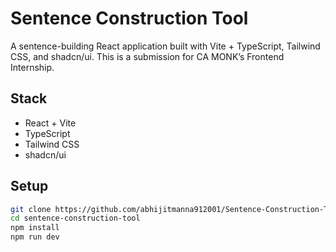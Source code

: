 # Sentence Construction Tool

A sentence-building React application built with Vite + TypeScript, Tailwind CSS, and shadcn/ui. This is a submission for CA MONK’s Frontend Internship.

## Stack

- React + Vite
- TypeScript
- Tailwind CSS
- shadcn/ui

## Setup

```bash
git clone https://github.com/abhijitmanna912001/Sentence-Construction-Tool
cd sentence-construction-tool
npm install
npm run dev

